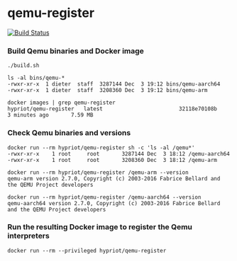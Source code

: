 # qemu-register
[![Build Status](https://travis-ci.org/hypriot/qemu-register.svg?branch=master)](https://travis-ci.org/hypriot/qemu-register)

### Build Qemu binaries and Docker image
```
./build.sh
```
```
ls -al bins/qemu-*
-rwxr-xr-x  1 dieter  staff  3287144 Dec  3 19:12 bins/qemu-aarch64
-rwxr-xr-x  1 dieter  staff  3208360 Dec  3 19:12 bins/qemu-arm

docker images | grep qemu-register
hypriot/qemu-register   latest                        32118e70108b        3 minutes ago       7.59 MB
```


### Check Qemu binaries and versions
```
docker run --rm hypriot/qemu-register sh -c 'ls -al /qemu*'
-rwxr-xr-x    1 root     root       3287144 Dec  3 18:12 /qemu-aarch64
-rwxr-xr-x    1 root     root       3208360 Dec  3 18:12 /qemu-arm

docker run --rm hypriot/qemu-register /qemu-arm --version
qemu-arm version 2.7.0, Copyright (c) 2003-2016 Fabrice Bellard and the QEMU Project developers

docker run --rm hypriot/qemu-register /qemu-aarch64 --version
qemu-aarch64 version 2.7.0, Copyright (c) 2003-2016 Fabrice Bellard and the QEMU Project developers
```


### Run the resulting Docker image to register the Qemu interpreters
```
docker run --rm --privileged hypriot/qemu-register
```

